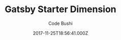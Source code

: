 ---
title: Gatsby Starter Dimension
github: https://github.com/codebushi/gatsby-starter-dimension
demo: https://gatsby-dimension.surge.sh/
author: Code Bushi
ssg:
  - Gatsby
cms:
  - Markdown
date: 2017-11-25T18:56:41.000Z
description: >-
  Gatsby.js V2 starter template based on Dimension, designed by HTML5 UP. Check
  out https://codebushi.com/gatsby-starters-and-themes/ for more Gatsby
  starters.
draft: true
publish_date: '2017-11-25T18:56:41Z'
update_date: '2020-01-25T22:55:34Z'
github_star: 319
github_fork: 199
---